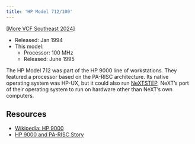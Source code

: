 ```yaml
---
title: 'HP Model 712/100'
---
```


[[More VCF Southeast 2024]](/computers/vcfse2024)

- Released: Jan 1994
- This model:
  - Processor: 100 MHz
  - Released: June 1995

The HP Model 712 was part of the HP 9000 line of workstations. They featured a processor based on the PA-RISC architecture. Its native operating system was HP-UX, but it could also run [NeXTSTEP](./nextstep), NeXT’s port of their operating system to run on hardware other than NeXT’s own computers.

## Resources

- [Wikipedia: HP 9000](https://en.wikipedia.org/wiki/HP_9000)
- [HP 9000 and PA-RISC Story](https://www.openpa.net/systems/hp-9000_pa-risc_story.html)
